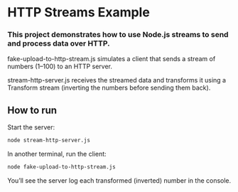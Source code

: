 # HTTP Streams Example

### This project demonstrates how to use Node.js streams to send and process data over HTTP.

fake-upload-to-http-stream.js simulates a client that sends a stream of numbers (1–100) to an HTTP server.

stream-http-server.js receives the streamed data and transforms it using a Transform stream (inverting the numbers before sending them back).

## How to run

Start the server:
  ````bash
  node stream-http-server.js
  ````

In another terminal, run the client:
  ````bash
  node fake-upload-to-http-stream.js
 ````
You’ll see the server log each transformed (inverted) number in the console.
